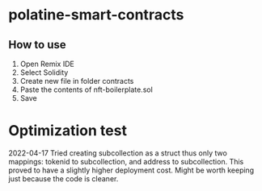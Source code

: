 # polatine-smart-contracts

## How to use
1. Open Remix IDE
2. Select Solidity
3. Create new file in folder contracts
4. Paste the contents of nft-boilerplate.sol
5. Save



# Optimization test

2022-04-17
Tried creating subcollection as a struct thus only two mappings: tokenid to subcollection, and address to subcollection. This proved to have a slightly higher deployment cost. Might be worth keeping just because the code is cleaner.
